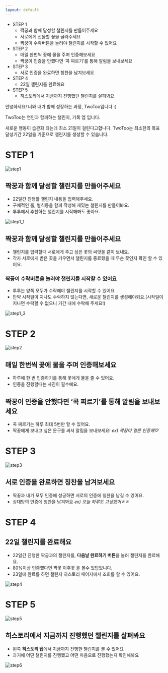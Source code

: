 ```yaml
---
layout: default
---
```


- STEP 1
  - 짝꿍과 함께 달성할 챌린지를 만들어주세요
  - 서로에게 선물할 꽃을 골라주세요
  - 짝꿍이 수락버튼을 눌러야 챌린지를 시작할 수 있어요 
- STEP 2
  - 매일 한번씩 꽃에 물을 주며 인증해보세요
  - 짝꿍이 인증을 안했다면 ‘콕 찌르기’를 통해 알림을 보내보세요
- STEP 3
  - 서로 인증을 완료하면 칭찬을 남겨보세요
- STEP 4
  - 22일 챌린지를 완료해요
- STEP 5
  - 히스토리에서 지금까지 진행했던 챌린지를 살펴봐요

안녕하세요! 너와 내가 함께 성장하는 과정, TwoToo입니다 :)

TwoToo는 연인과 함께하는 챌린지, 기록 앱 입니다.

새로운 행동이 습관화 되는데 최소 21일이 걸린다고합니다.
TwoToo는 최소한의 목표 달성기간 22일을 기준으로 챌린지를 생성할 수 있습니다.

# STEP 1
![step1](./img/step1.png)

## 짝꿍과 함께 달성할 챌린지를 만들어주세요

*   22일간 진행할 챌린지 내용을 입력해주세요.
*   구체적인 룰, 벌칙등을 함께 작성해 재밌는 챌린지를 만들어봐요.
*   투투에서 추천하는 챌린지를 시작해봐도 좋아요.

![step1_1](./img/step1_2.png)

## 짝꿍과 함께 달성할 챌린지를 만들어주세요

*   챌린지를 입력할때 서로에게 주고 싶은 꽃의 씨앗을 같이 보내요.
*   각자 서로에게 받은 꽃을 키우면서 챌린지를 종료했을 때 무슨 꽃인지 확인 할 수 있어요.

### 짝꿍이 수락버튼을 눌러야 챌린지를 시작할 수 있어요

*   투투는 양쪽 모두가 수락해야 챌린지를 시작할 수 있어요
*   만약 시작일이 지나도 수락하지 않는다면, 새로운 챌린지를 생성해야되요.(시작일이 지나면 수락할 수 없으니 기간 내에 수락해 주세요!)

![step1_3](./img/step1_3.png)

# STEP 2
![step2](./img/step2.png)

## 매일 한번씩 꽃에 물을 주며 인증해보세요

*   하루에 한 번 인증하기를 통해 꽃에게 물을 줄 수 있어요.
*   인증을 진행할때는 사진이 필수에요.

## 짝꿍이 인증을 안했다면 ‘**콕 찌르기**’를 통해 알림을 보내보세요

*   콕 찌르기는 하루 최대 5번만 할 수 있어요.
*   짝꿍에게 보내고 싶은 문구를 써서 알림을 보내보세요! _ex) 짝꿍아 얼른 인증해♡_

# STEP 3
![step3](./img/step3.png)

## 서로 인증을 완료하면 칭찬을 남겨보세요

*   짝꿍과 내가 모두 인증에 성공하면 서로의 인증에 칭찬을 남길 수 있어요.
*   상대방의 인증에 칭찬을 남겨봐요 _ex) 오늘 하루도 고생했어ㅎㅎ_

# STEP 4

## 22일 챌린지를 완료해요

*   22일간 진행한 짝궁과의 챌린지를, **다음날 완료하기 버튼**을 눌러 챌린지를 완료해요.
*   80%이상 인증했다면 짝꽃 이주꽃 을 볼수 있답있니다.
*   23일에 완료를 하면 챌린지 히스토리 페이지에서 조회를 할 수 있어요.

![step4](./img/step4.png)

# STEP 5

![step5](./img/step5.png)

## 히스토리에서 지금까지 진행했던 챌린지를 살펴봐요

*   왼쪽 **히스토리 탭**에서 지금까지 진행한 챌린지를 볼 수 있어요
*   과거에 어떤 챌린지를 진행했고 어떤 마음으로 진행했는지 확인해봐요

![step6](./img/step6.png)
